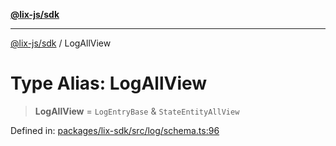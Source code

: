 [**@lix-js/sdk**](../README.md)

***

[@lix-js/sdk](../README.md) / LogAllView

# Type Alias: LogAllView

> **LogAllView** = `LogEntryBase` & `StateEntityAllView`

Defined in: [packages/lix-sdk/src/log/schema.ts:96](https://github.com/opral/monorepo/blob/3bcc1f95be292671fbdc30a84e807512030f233b/packages/lix-sdk/src/log/schema.ts#L96)
